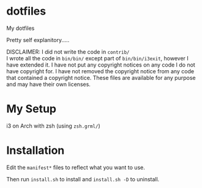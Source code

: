 dotfiles
========

My dotfiles

Pretty self explanitory.....

DISCLAIMER: I did not write the code in `contrib/`  
I wrote all the code in `bin/bin/` except part of `bin/bin/i3exit`,
  however I have extended it.
I have not put any copyright notices on any code I do not have copyright for.
I have not removed the copyright notice from any code that contained a copyright notice.
These files are available for any purpose and may have their own licenses.

My Setup
========

i3 on Arch with zsh (using `zsh.grml/`)


Installation
============

Edit the `manifest*` files to reflect what you want to use.

Then run `install.sh` to install and `install.sh -D` to uninstall.
